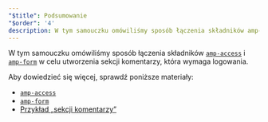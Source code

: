 ```yaml
---
"$title": Podsumowanie
"$order": '4'
description: W tym samouczku omówiliśmy sposób łączenia składników amp-access i amp-form w celu utworzenia sekcji komentarzy, która wymaga logowania.
---
```


W tym samouczku omówiliśmy sposób łączenia składników [`amp-access`](../../../../documentation/components/reference/amp-access.md) i [`amp-form`](../../../../documentation/components/reference/amp-form.md) w celu utworzenia sekcji komentarzy, która wymaga logowania.

Aby dowiedzieć się więcej, sprawdź poniższe materiały:

- [`amp-access`](../../../../documentation/components/reference/amp-access.md)
- [`amp-form`](../../../../documentation/components/reference/amp-form.md)
- [Przykład „sekcji komentarzy” ](../../../../documentation/examples/documentation/Comment_Section.html)
